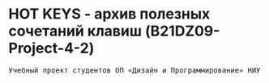 # HOT KEYS - архив полезных сочетаний клавиш (B21DZ09-Project-4-2)

<pre>
Учебный проект студентов ОП «Дизайн и Программирование» <kbd>НИУ ВШЭ</kbd>
</pre>
